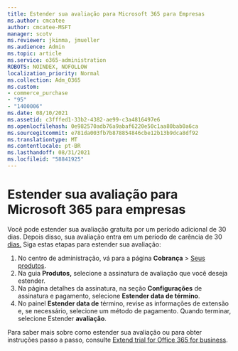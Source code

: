 ```yaml
---
title: Estender sua avaliação para Microsoft 365 para Empresas
ms.author: cmcatee
author: cmcatee-MSFT
manager: scotv
ms.reviewer: jkinma, jmueller
ms.audience: Admin
ms.topic: article
ms.service: o365-administration
ROBOTS: NOINDEX, NOFOLLOW
localization_priority: Normal
ms.collection: Adm_O365
ms.custom:
- commerce_purchase
- "95"
- "1400006"
ms.date: 08/10/2021
ms.assetid: c3fffed1-33b2-4382-ae99-c3a4816497e6
ms.openlocfilehash: 0e982570adb76a9abaf6220e50c1aa80bab0a6ca
ms.sourcegitcommit: e781da003fb7b878854846cbe12b13b9dca8df92
ms.translationtype: MT
ms.contentlocale: pt-BR
ms.lasthandoff: 08/31/2021
ms.locfileid: "58841925"
---
```

# <a name="extend-your-trial-for-microsoft-365-for-business"></a>Estender sua avaliação para Microsoft 365 para empresas

Você pode estender sua avaliação gratuita por um período adicional de 30 dias. Depois disso, sua avaliação entra em um período de carência de 30 [dias.](https://docs.microsoft.com/alchemyinsights/grace-period-for-microsoft-365-free-trial) Siga estas etapas para estender sua avaliação:
  
1. No centro de administração, vá para a página **Cobrança** \> [Seus produtos](https://go.microsoft.com/fwlink/p/?linkid=842054).
2. Na guia **Produtos,** selecione a assinatura de avaliação que você deseja estender.
3. Na página detalhes da assinatura, na seção **Configurações** de assinatura e pagamento, selecione **Estender data de término**.
4. No painel **Estender data de** término, revise as informações de extensão e, se necessário, selecione um método de pagamento. Quando terminar, selecione Estender **avaliação**.

Para saber mais sobre como estender sua avaliação ou para obter instruções passo a passo, consulte [Extend trial for Office 365 for business](https://docs.microsoft.com/microsoft-365/commerce/extend-your-trial).